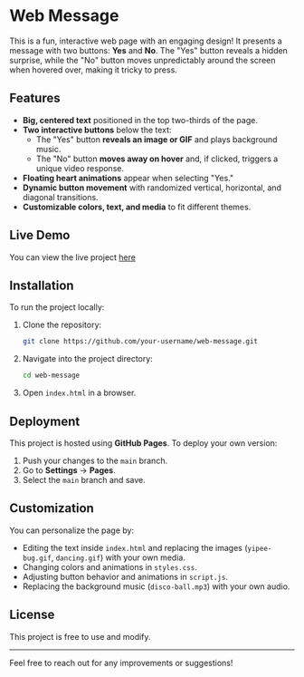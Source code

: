 # Web Message

This is a fun, interactive web page with an engaging design! It presents a message with two buttons: **Yes** and **No**. The "Yes" button reveals a hidden surprise, while the "No" button moves unpredictably around the screen when hovered over, making it tricky to press.

## Features
- **Big, centered text** positioned in the top two-thirds of the page.
- **Two interactive buttons** below the text:
  - The "Yes" button **reveals an image or GIF** and plays background music.
  - The "No" button **moves away on hover** and, if clicked, triggers a unique video response.
- **Floating heart animations** appear when selecting "Yes."
- **Dynamic button movement** with randomized vertical, horizontal, and diagonal transitions.
- **Customizable colors, text, and media** to fit different themes.

## Live Demo
You can view the live project [here](https://davide-muzzi.github.io/web-message/)

## Installation
To run the project locally:
1. Clone the repository:
   ```sh
   git clone https://github.com/your-username/web-message.git
   ```
2. Navigate into the project directory:
   ```sh
   cd web-message
   ```
3. Open `index.html` in a browser.

## Deployment
This project is hosted using **GitHub Pages**. To deploy your own version:
1. Push your changes to the `main` branch.
2. Go to **Settings** → **Pages**.
3. Select the `main` branch and save.

## Customization
You can personalize the page by:
- Editing the text inside `index.html` and replacing the images (`yipee-bug.gif`, `dancing.gif`) with your own media.
- Changing colors and animations in `styles.css`.
- Adjusting button behavior and animations in `script.js`.
- Replacing the background music (`disco-ball.mp3`) with your own audio.

## License
This project is free to use and modify.

---
Feel free to reach out for any improvements or suggestions!